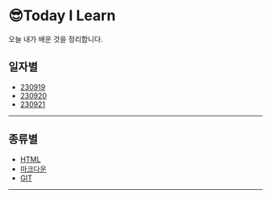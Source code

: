 😎Today I Learn
===
오늘 내가 배운 것을 정리합니다. 

## 일자별 
   - [230919](2023/09/20230919.md)
   - [230920](2023/09/20230920.md)
   - [230921](2023/09/20230921.md)
<HR> 

## 종류별
   - [HTML](HTML정리.md)
   - [마크다운]()
   - [GIT]()
  
<HR>
